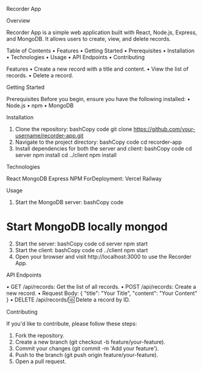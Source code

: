 Recorder App

Overview

Recorder App is a simple web application built with React, Node.js, Express, and MongoDB. It allows users to create, view, and delete records.

Table of Contents
•	Features
•	Getting Started
•	Prerequisites
•	Installation
•	Technologies
•	Usage
•	API Endpoints
•	Contributing

Features
•	Create a new record with a title and content.
•	View the list of records.
•	Delete a record.

Getting Started

Prerequisites
Before you begin, ensure you have the following installed:
•	Node.js
•	npm
•	MongoDB

Installation
1.	Clone the repository:
bashCopy code
git clone https://github.com/your-username/recorder-app.git 
2.	Navigate to the project directory:
bashCopy code
cd recorder-app 
3.	Install dependencies for both the server and client:
bashCopy code
cd server npm install cd ../client npm install

Technologies

React
MongoDB
Express
NPM
ForDeployment:
Vercel
Railway

Usage

1.	Start the MongoDB server:
bashCopy code
# Start MongoDB locally mongod 
2.	Start the server:
bashCopy code
cd server npm start 
3.	Start the client:
bashCopy code
cd ../client npm start 
4.	Open your browser and visit http://localhost:3000 to use the Recorder App.
   
API Endpoints

•	GET /api/records: Get the list of all records.
•	POST /api/records: Create a new record.
•	Request Body: { "title": "Your Title", "content": "Your Content" }
•	DELETE /api/records/:id: Delete a record by ID.

Contributing

If you'd like to contribute, please follow these steps:
1.	Fork the repository.
2.	Create a new branch (git checkout -b feature/your-feature).
3.	Commit your changes (git commit -m 'Add your feature').
4.	Push to the branch (git push origin feature/your-feature).
5.	Open a pull request.

